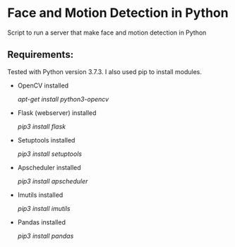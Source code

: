 # Face and Motion Detection in Python
Script to run a server that make face and motion detection in Python

## Requirements:

Tested with Python version 3.7.3. I also used pip to install modules.

- OpenCV installed

  *apt-get install python3-opencv*
- Flask (webserver) installed 

  *pip3 install flask*
- Setuptools installed

  *pip3 install setuptools*
- Apscheduler installed

  *pip3 install apscheduler*
- Imutils installed

  *pip3 install imutils*
- Pandas installed

  *pip3 install pandas*
